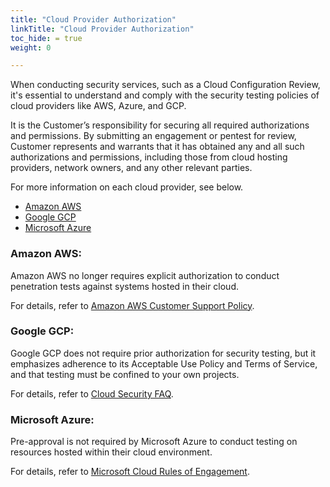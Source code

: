 ```yaml
---
title: "Cloud Provider Authorization"
linkTitle: "Cloud Provider Authorization"
toc_hide: = true
weight: 0

---
```


When conducting security services, such as a Cloud Configuration Review, it's essential to understand and comply with the security testing policies of cloud providers like AWS, Azure, and GCP. 

It is the Customer’s responsibility for securing all required authorizations and permissions. By submitting an engagement or pentest for review, Customer represents and warrants that it has obtained any and all such authorizations and permissions, including those from cloud hosting providers, network owners, and any other relevant parties.

For more information on each cloud provider, see below. 
- [Amazon AWS](#amazon-aws)
- [Google GCP](#google-gcp)
- [Microsoft Azure](#microsoft-azure)

### Amazon AWS: 
Amazon AWS no longer requires explicit authorization to conduct penetration tests against systems hosted in their cloud. 

For details, refer to [Amazon AWS Customer Support Policy](https://aws.amazon.com/security/penetration-testing/).

### Google GCP: 
Google GCP does not require prior authorization for security testing, but it emphasizes adherence to its Acceptable Use Policy and Terms of Service, and that testing must be confined to your own projects. 

For details, refer to [Cloud Security FAQ](https://support.google.com/cloud/answer/6262505).

### Microsoft Azure: 
Pre-approval is not required by Microsoft Azure to conduct testing on resources hosted within their cloud environment. 

For details, refer to [Microsoft Cloud Rules of Engagement](https://www.microsoft.com/en-us/msrc/pentest-rules-of-engagement).
